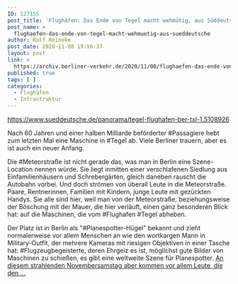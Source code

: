 ```yaml
---
ID: 127155
post_title: 'Flughäfen: Das Ende von Tegel macht wehmütig, aus Süddeutsche'
post_name: >
  flughaefen-das-ende-von-tegel-macht-wehmuetig-aus-sueddeutsche
author: Ralf Reineke
post_date: 2020-11-08 19:56:37
layout: post
link: >
  https://archiv.berliner-verkehr.de/2020/11/08/flughaefen-das-ende-von-tegel-macht-wehmuetig-aus-sueddeutsche/
published: true
tags: [ ]
categories:
  - Flughäfen
  - Infrastruktur
---
```

https://www.sueddeutsche.de/panorama/tegel-flughafen-ber-txl-1.5108926

Nach 60 Jahren und einer halben Milliarde beförderter #Passagiere hebt zum letzten Mal eine Maschine in #Tegel ab. Viele Berliner trauern, aber es ist auch ein neuer Anfang.

Die #Meteorstraße ist nicht gerade das, was man in Berlin eine Szene-Location nennen würde. Sie liegt inmitten einer verschlafenen Siedlung aus Einfamilienhäusern und Schrebergärten, gleich daneben rauscht die Autobahn vorbei. Und doch strömen von überall Leute in die Meteorstraße. Paare, Rentnerinnen, Familien mit Kindern, junge Leute mit gezückten Handys. Sie alle sind hier, weil man von der Meteorstraße, beziehungsweise der Böschung mit der Mauer, die hier verläuft, einen ganz besonderen Blick hat: auf die Maschinen, die vom #Flughafen #Tegel abheben.

Der Platz ist in Berlin als "#Planespotter-Hügel" bekannt und zieht normalerweise vor allem Menschen an wie den wortkargen Mann in Military-Outfit, der mehrere Kameras mit riesigen Objektiven in einer Tasche hat: #Flugzeugbegeisterte, deren Ehrgeiz es ist, möglichst gute Bilder von Maschinen zu schießen, es gibt eine weltweite Szene für Planespotter. <a href="https://www.sueddeutsche.de/panorama/tegel-flughafen-ber-txl-1.5108926">An diesem strahlenden Novembersamstag aber kommen vor allem Leute, die den ...</a>